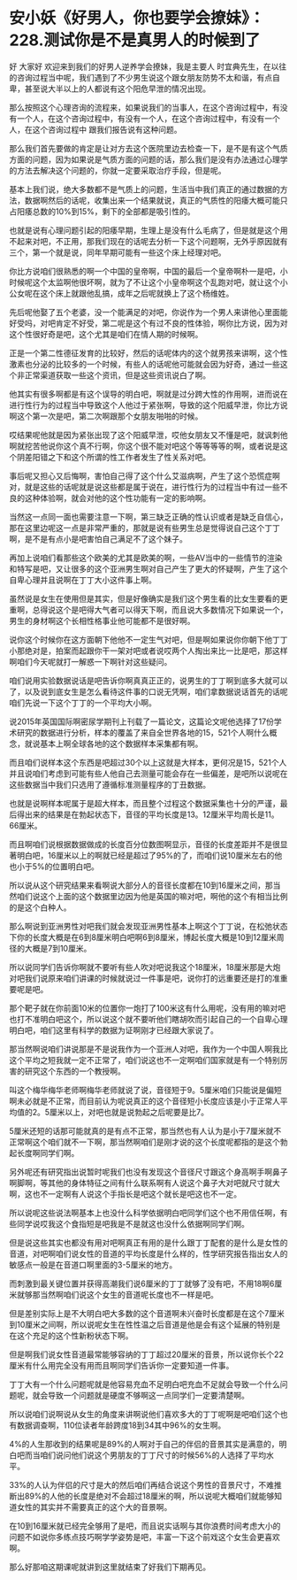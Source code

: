 # 安小妖《好男人，你也要学会撩妹》：228.测试你是不是真男人的时候到了

好 大家好 欢迎来到我们的好男人逆养学会撩妹，我是主要人 时宜典先生，在以往的咨询过程当中呢，我们遇到了不少男生说这个跟女朋友防势不太和谐，有点自卑，甚至说大半以上的人都说有这个阳危早泄的情况出现。

那么按照这个心理咨询的流程来，如果说我们的当事人，在这个咨询过程中，有没有一个人，在这个咨询过程中，有没有一个人，在这个咨询过程中，有没有一个人，在这个咨询过程中 跟我们报告说有这种问题。

那么我们首先要做的肯定是让对方去这个医院里边去检查一下，是不是有这个气质方面的问题，因为如果说是气质方面的问题的话，那么我们是没有办法通过心理学的方法去解决这个问题的，你就一定要采取治疗手段，但是呢。

基本上我们说，绝大多数都不是气质上的问题，生活当中我们真正的通过数据的方法，数据啊然后的话呢，收集出来一个结果就说，真正的气质性的阳痿大概可能只占阳痿总数的10%到15%，剩下的全部都是吸引性的。

也就是说有心理问题引起的阳痿早期，生理上是没有什么毛病了，但是就是这个用不起来对吧，不正用，那我们现在的话呢去分析一下这个问题啊，无外乎原因就有三个，第一个就是说，同年早期可能有一些这个床上经理对吧。

你比方说咱们很熟悉的啊一个中国的皇帝啊，中国的最后一个皇帝啊朴一是吧，小时候呢这个太监啊他很坏啊，就为了不让这个小皇帝啊这个乱跑对吧，就让这个小公女呢在这个床上就跟他乱搞，成年之后呢就换上了这个杨维姓。

先后呢他娶了五个老婆，没一个能满足的对吧，你说作为一个男人来讲他心里面能好受吗，对吧肯定不好受，第二呢是这个有过不良的性体验，啊你比方说，因为对这个性很好奇是吧，这个尤其是咱们在情人期的时候啊。

正是一个第二性德征发育的比较好，然后的话呢体内的这个就男孩来讲啊，这个性激素也分泌的比较多的一个时候，有些人的话呢他可能就会因为好奇，通过一些这个非正常渠道获取一些这个资讯，但是这些资讯说白了啊。

他其实有很多啊都是有这个误导的明白吧，啊就是过分跨大性的作用啊，进而说在进行性行为的过程当中导致这个人他过于紧张啊，导致的这个阳威早泄，你比方说啊这个第一次是吧，第二次啊跟那个女朋友啪啪的时候。

哎结果呢他就是因为紧张出现了这个阳威早泄，哎他女朋友又不懂是吧，就讽刺他啊就挖苦他说你这个真不行啊，你这个很不能对吧这个等等等等的啊，或者说是这个阴差阳错之下和这个所谓的性工作者发生了性关系对吧。

事后呢又担心又后悔啊，害怕自己得了这个什么艾滋病啊，产生了这个恐慌症啊对，就是这些的话呢就是说这些都是属于说在，进行性行为的过程当中有过一些不良的这种体验啊，就会对他的这个性功能有一定的影响啊。

当然这一点同一面也需要注意一下啊，第三缺乏正确的性认识或者是缺乏自信心，那在这里边呢这一点是非常严重的，那就是说有些男生总是觉得说自己这个丁丁啊，是不是有点小是吧害怕自己满足不了这个妹子。

再加上说咱们看那些这个欧美的尤其是欧美的啊，一些AV当中的一些情节的渲染和特写是吧，又让很多的这个亚洲男生啊对自己产生了更大的怀疑啊，产生了这个自卑心理并且说啊在丁丁大小这件事上啊。

虽然说是女生在使用但是其实，但是好像确实是我们这个男生看的比女生要看的更重啊，总得说这个是吧得大气者可以得天下啊，而且说大多数情况下如果说一个，男生的身材啊这个长相性格事业他可能都不是很好啊。

说你这个时候你在这方面朝下他他不一定生气对吧，但是啊如果说你你朝下他丁丁小那绝对是，拍案而起跟你干一架对吧或者说哎两个人掏出来比一比是吧，那这样啊咱们今天呢就打一解惑一下啊针对这些疑问。

咱们说用实验数据说话是吧告诉你啊真真正正的，说男生的丁丁啊到底多大就可以了，以及说到底女生是怎么看待这件事的口说无凭啊，咱们拿数据说话首先的话呢咱们先说一下这个丁丁的一个平均大小啊。

说2015年英国国际啊密尿学期刊上刊载了一篇论文，这篇论文呢他选择了17份学术研究的数据进行分析，样本的覆盖了来自全世界各地的15，521个人啊什么概念，就说基本上啊全球各地的这个数据样本采集都有啊。

而且咱们说样本这个东西是吧超过30个以上这就是大样本，更何况是15，521个人并且说咱们考虑到可能有些人他自己去测量可能会存在一些偏差，是吧所以说呢在这些数据当中我们只选用了遵循标准测量程序的丁丑数据。

也就是说啊样本呢属于是超大样本，而且整个过程这个数据采集也十分的严谨，最后得出来的结果是在勃起状态下，音径的平均长度是13。12厘米平均周长是11。66厘米。

而且啊咱们说根据数据做成的长度百分位数图啊显示，音径的长度差距并不是很显著明白吧，16厘米以上的啊就已经是超过了95%的了，而咱们说10厘米左右的他也小于5%的位置明白吧。

所以说从这个研究结果来看啊说大部分人的音径长度都在10到16厘米之间，那当然咱们说这个上面的这个数据里边因为他是英国的嘛对吧，啊他的这个有相当比例的是这个白种人。

那么啊说到亚洲男性对吧我们就会发现亚洲男性基本上啊这个丁丁说，在松弛状态下你的长度大概是在6到8厘米明白吧啊6到8厘米，博起长度大概是10到12厘米周径的大概是7到10厘米。

所以说同学们告诉你啊就不要听有些人吹对吧说我这个18厘米，18厘米那是大炮对吧我们说原来咱们讲课的时候就说过一件事是吧，说你打的远重要还是打的准重要呢是吧。

那个靶子就在你前面10米的位置你一炮打了100米这有什么用呢，没有用的嘛对吧也打不准明白吧这个，所以说这个就不要听他们瞎胡吹而引起自己的一个自卑心理明白吧，咱们这里有科学的数据为证啊刚才已经跟大家说了。

那当然啊说咱们讲说那是不是说我作为一个亚洲人对吧，我作为一个中国人啊我比这个平均之短我就一定不正常了，咱们说这也不一定啊咱们国家就是有一个特别厉害的研究这个东西的一个教授啊。

叫这个梅华梅华老师啊梅华老师就说了说，音径短于9。5厘米咱们只能说是偏短啊未必就是不正常，而目前认为呢说真正的这个音径短小长度应该是小于正常人平均值的2。5厘米以上，对吧也就是说勃起之后呢要是比7。

5厘米还短的话那可能就真的是有点不正常，那当然也有人认为是小于7厘米就不正常啊这个咱们就不一下啊，那当然啊咱们是刚才说的这个长度呢都指的是这个勃起长度啊同学们啊。

另外呢还有研究指出说暂时呢我们也没有发现这个音径尺寸跟这个身高啊手啊鼻子啊脚啊，等其他的身体特征之间有什么联系啊有人说这个鼻子大对吧就尺寸就大啊，这也不一定啊有人说这个手指长是吧这个就长是吧这也不一定。

所以说呢这些说法啊基本上也没什么科学依据明白吧同学们这个也不用信任啊，有些同学说哎我这个食指短是吧我是不是就这也没什么依据啊同学们啊。

但是说这些其实也都没有用对吧啊真正有用的是什么跟丁丁配套的是什么是女性的音道，对吧啊咱们说女性的音道的平均长度是什么样的，性学研究报告指出女人的敏感点一般是在音道口啊里面的3-5厘米的地方。

而刺激到最关键位置并获得高潮我们说6厘米的丁丁就够了没有吧，不用18啊6厘米就够那当然啊咱们说这个女生的音道呢长度也不一样是吧。

但是差别实际上是不大明白吧大多数的这个音道啊未兴奋时长度都是在这个7厘米到10厘米之间啊，所以说呢女生在性性温之后音道是他是会有这个延展的特别是在这个充足的这个性新粉状态下啊。

但是啊我们说女性音道最常能够容纳的丁丁超过20厘米的音景，所以说你长个22厘米有什么用完全没有用而且啊同学们告诉你一定要知道一件事。

丁丁大有一个什么问题呢就是他容易充血不足明白吧充血不足就会导致一个什么问题呢，就会导致一个问题就是硬度不够啊这一点同学们一定要清楚啊。

所以说咱们说啊说从女生的角度来讲啊说他们喜欢多大的丁丁呢啊是吧咱们这个也有数据调查啊，110位读者年龄跨度18到34其中96%的女生啊。

4%的人生那收到的结果呢是89%的人啊对于自己的伴侣的音景其实是满意的，明白吧而当咱们说问他们说这个男朋友的丁丁尺寸的时候56%的人选择了平均水平。

33%的人认为伴侣的尺寸是大的然后咱们再结合说这个男性的音景尺寸，不难推断出89%的人他的长度是绝对不会超过18厘米的啊，所以说呢大概咱们就能够知道女性的其实并不需要真正的这个大的音景啊。

在10到16厘米就已经完全够用了是吧，而且说实话啊与其你浪费时间考虑大小的问题不如说你多练点技巧啊学学姿势是吧，丰富一下这个前戏这个女生会更喜欢啊。

那么好那咱这期课呢就讲到这里就结束了好我们下期再见。